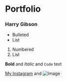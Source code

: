 # Portfolio
### Harry Gibson


- Bulleted
- List

1. Numbered
2. List

**Bold** and _Italic_ and `Code` text

[My Instagram](https://www.instagram.com/h.gibs0n/) and ![Image](src)
